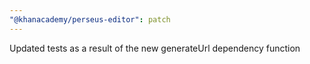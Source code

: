 ```yaml
---
"@khanacademy/perseus-editor": patch
---
```


Updated tests as a result of the new generateUrl dependency function
